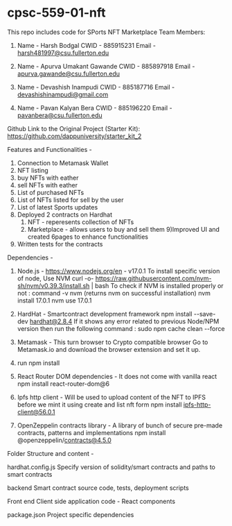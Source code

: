 # cpsc-559-01-nft
This repo includes code for SPorts NFT Marketplace 
Team Members:
1)  Name    -   Harsh Bodgal
   CWID    -   885915231
   Email   -   harsh481997@csu.fullerton.edu


2)  Name    -   Apurva Umakant Gawande
   CWID    -   885897918
   Email   -   apurva.gawande@csu.fullerton.edu


3)  Name    -   Devashish Inampudi
   CWID    -   885187716
   Email   -   devashishinampudi@gmail.com


4)  Name    -   Pavan Kalyan Bera
   CWID    -   885196220
   Email   -   pavanbera@csu.fullerton.edu


Github Link to the Original Project (Starter Kit):
https://github.com/dappuniversity/starter_kit_2


Features and Functionalities -


1) Connection to Metamask Wallet
2) NFT listing
3) buy NFTs with eather
4) sell NFTs with eather
5) List of purchased NFTs
6) List of NFTs listed for sell by the user
7) List of latest Sports updates
8) Deployed 2 contracts on Hardhat
   1) NFT - reperesents collection of NFTs
   2) Marketplace - allows users to buy and sell them
9)Improved UI and created 6pages to enhance functionalities
10) Written tests for the contracts


Dependencies -


1) Node.js - https://www.nodejs.org/en - v17.0.1
   To install specific version of node, Use NVM
   curl -o- https://raw.githubusercontent.com/nvm-sh/nvm/v0.39.3/install.sh | bash
   To check if NVM is installed properly or not : command -v nvm (returns nvm on successful installation)
   nvm install 17.0.1
   nvm use 17.0.1

2) HardHat - Smartcontract development framework
   npm install --save-dev hardhat@2.8.4
   If it shows any error related to previous Node/NPM version then run the following command : sudo npm cache clean --force

3)  Metamask - This turn browser to Crypto compatible browser
   Go to Metamask.io and download the browser extension and set it up.

4) run npm install

5) React Router DOM dependencies - It does not come with vanilla react
npm install react-router-dom@6

6) Ipfs http client - Will be used to upload content of the NFT to IPFS before we mint it using create and list nft form
npm install ipfs-http-client@56.0.1

7) OpenZeppelin contracts library - A library of bunch of secure pre-made contracts, patterns and implementations
npm install @openzeppelin/contracts@4.5.0




Folder Structure and content -

hardhat.config.js
Specify version of solidity/smart contracts and paths to smart contracts

backend
Smart contract source code, tests, deployment scripts

Front end
Client side application code - React components

package.json
Project specific dependencies



